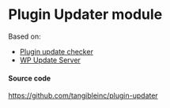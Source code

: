 # Plugin Updater module

Based on:

- [Plugin update checker](https://github.com/YahnisElsts/plugin-update-checker/)
- [WP Update Server](https://github.com/YahnisElsts/wp-update-server/)

#### Source code

https://github.com/tangibleinc/plugin-updater
